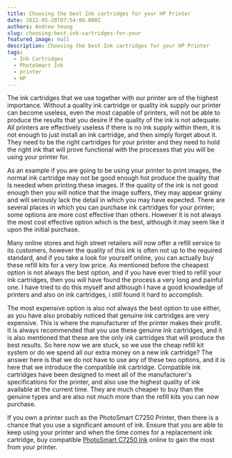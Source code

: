 ```yaml
---
title: Choosing the best Ink cartridges for your HP Printer
date: 2012-05-20T07:54:00.000Z
authors: Andrew Yeung
slug: choosing-best-ink-cartridges-for-your
featured_image: null
description: Choosing the best Ink cartridges for your HP Printer
tags:
  - Ink Cartridges
  - PhotoSmart Ink
  - printer
  - HP
---
```

The ink cartridges that we use together with our printer are of the highest importance. Without a quality ink cartridge or quality ink supply our printer can become useless, even the most capable of printers, will not be able to produce the results that you desire if the quality of the ink is not adequate. All printers are effectively useless if there is no ink supply within them, it is not enough to just install an ink cartridge, and then simply forget about it. They need to be the right cartridges for your printer and they need to hold the right ink that will prove functional with the processes that you will be using your printer for.

As an example if you are going to be using your printer to print images, the normal ink cartridge may not be good enough hot produce the quality that Is needed when printing these images. If the quality of the ink is not good enough then you will notice that the image suffers, they may appear grainy and will seriously lack the detail in which you may have expected. There are several places in which you can purchase ink cartridges for your printer; some options are more cost effective than others. However it is not always the most cost effective option which is the best, although it may seem like it upon the initial purchase.

Many online stores and high street retailers will now offer a refill service to its customers, however the quality of this ink is often not up to the required standard, and if you take a look for yourself online, you can actually buy these refill kits for a very low price. As mentioned before the cheapest option is not always the best option, and if you have ever tried to refill your ink cartridges, then you will have found the process a very long and painful one. I have tried to do this myself and although I have a good knowledge of printers and also on ink cartridges, i still found it hard to accomplish.

The most expensive option is also not always the best option to use either, as you have also probably noticed that genuine ink cartridges are very expensive. This is where the manufacturer of the printer makes their profit. It is always recommended that you use these genuine ink cartridges, and it is also mentioned that these are the only ink cartridges that will produce the best results. So here now we are stuck, so we use the cheap refill kit system or do we spend all our extra money on a new ink cartridge? The answer here is that we do not have to use any of these two options, and it is here that we introduce the compatible ink cartridge. Compatible ink cartridges have been designed to meet all of the manufacturer's specifications for the printer, and also use the highest quality of ink available at the current time. They are much cheaper to buy than the genuine types and are also not much more than the refill kits you can now purchase.

If you own a printer such as the PhotoSmart C7250 Printer, then there is a chance that you use a significant amount of ink. Ensure that you are able to keep using your printer and when the time comes for a replacement ink cartridge, buy compatible [PhotoSmart C7250 Ink](https://www.comboink.com/hp-photosmart-c7250-ink-cartridges) online to gain the most from your printer.